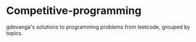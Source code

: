 # Competitive-programming
gdevanga's solutions to programming problems from leetcode, grouped by topics.
